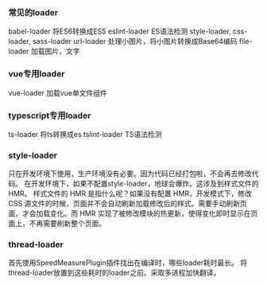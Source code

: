 ### 常见的loader
babel-loader 将ES6转换成ES5
eslint-loader ES语法检测
style-loader, css-loader, sass-loader
url-loader 处理小图片，将小图片转换成Base64编码
file-loader 加载图片，文字

### vue专用loader
vue-loader 加载vue单文件组件

### typescript专用loader
ts-loader 将ts转换成es
tslint-loader TS语法检测

### style-loader
只在开发环境下使用，生产环境没有必要。因为代码已经打包啦，不会再去修改代码。
在开发环境下，如果不配置style-loader，地球会爆炸。这涉及到样式文件的HMR。
样式文件的 HMR 是指什么呢？如果没有配置 HMR，开发模式下，修改 CSS 源文件的时候，页面并不会自动刷新加载修改后的样式。需要手动刷新页面，才会加载变化。而 HMR 实现了被修改模块的热更新，使得变化即时显示在页面上，不再需要刷新整个页面。

### thread-loader
首先使用SpeedMeasurePlugin插件找出在编译时，哪些loader耗时最长。
将thread-loader放置到这些耗时的loader之前。采取多进程加快翻译。
